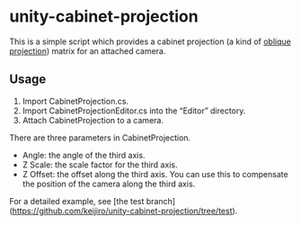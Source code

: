 unity-cabinet-projection
========================

This is a simple script which provides a cabinet projection (a kind of [oblique projection](http://en.wikipedia.org/wiki/Oblique_projection)) matrix for an
attached camera.

Usage
-----

1. Import CabinetProjection.cs.
1. Import CabinetProjectionEditor.cs into the “Editor” directory.
1. Attach CabinetProjection to a camera.

There are three parameters in CabinetProjection.

- Angle: the angle of the third axis.
- Z Scale: the scale factor for the third axis.
- Z Offset: the offset along the third axis. You can use this to compensate the position of the camera along the third axis.

For a detailed example, see [the test branch]
(https://github.com/keijiro/unity-cabinet-projection/tree/test).
